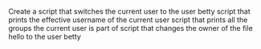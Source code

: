 Create a script that switches the current user to the user betty
 script that prints the effective username of the current user
script that prints all the groups the current user is part of
script that changes the owner of the file hello to the user betty
